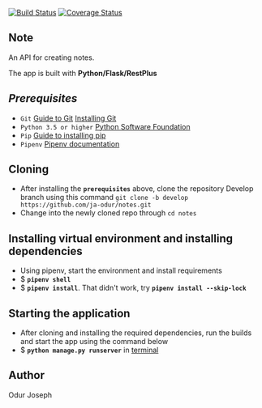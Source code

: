 [![Build Status](https://travis-ci.org/ja-odur/notes.svg?branch=develop)](https://travis-ci.org/ja-odur/notes)
[![Coverage Status](https://coveralls.io/repos/github/ja-odur/notes/badge.svg?branch=develop)](https://coveralls.io/github/ja-odur/notes?branch=develop)
## __Note__ 
An API for creating notes. 



The app is built with __Python/Flask/RestPlus__

## ___Prerequisites___

* `Git` [Guide to Git](https://git-scm.com/doc) [Installing Git](https://gist.github.com/derhuerst/1b15ff4652a867391f03)
* `Python 3.5 or higher` [Python Software Foundation](https://www.python.org/)
* `Pip` [Guide to installing pip](https://github.com/BurntSushi/nfldb/wiki/Python-&-pip-Windows-installation)
* `Pipenv` [Pipenv documentation](https://docs.pipenv.org/en/latest/)


## __Cloning__
* After installing the **`prerequisites`** above, clone the repository Develop branch
using this command `git clone -b develop https://github.com/ja-odur/notes.git`
* Change into the newly cloned repo through `cd notes`

## __Installing virtual environment and installing dependencies__
* Using pipenv, start the environment and install requirements
* $ **`pipenv shell`**
* $ **`pipenv install`**. That didn't work,  try **`pipenv install --skip-lock`** 



## __Starting the application__
* After cloning and installing the required dependencies, run the builds and start the app using the command
below
* $ **`python manage.py runserver`** in [terminal](https://www.taniarascia.com/how-to-use-the-command-line-for-apple-macos-and-linux/)

## __Author__

Odur Joseph
